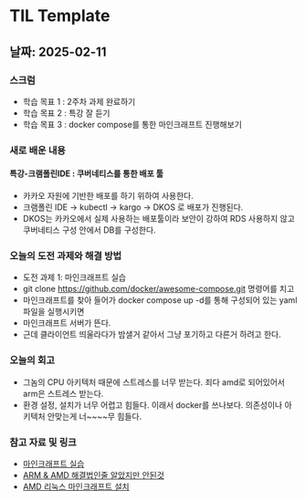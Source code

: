 # TIL Template

## 날짜: 2025-02-11

### 스크럼
- 학습 목표 1 : 2주차 과제 완료하기
- 학습 목표 2 : 특강 잘 듣기
- 학습 목표 3 : docker compose를 통한 마인크래프트 진행해보기

### 새로 배운 내용
#### 특강-크램폴린IDE : 쿠버네티스를 통한 배포 툴
- 카카오 자원에 기반한 배포를 하기 위하여 사용한다.
- 크램폴린 IDE -> kubectl -> kargo -> DKOS 로 배포가 진행된다.
- DKOS는 카카오에서 실제 사용하는 배포툴이라 보안이 강하여 RDS 사용하지 않고 쿠버네티스 구성 안에서 DB를 구성한다.


### 오늘의 도전 과제와 해결 방법
- 도전 과제 1: 마인크래프트 실습
- git clone https://github.com/docker/awesome-compose.git 명령어를 치고
- 마인크래프트를 찾아 들어가 docker compose up -d를 통해 구성되어 있는 yaml파일을 실행시키면
- 마인크래프트 서버가 뜬다.
- 근데 클라이언트 띄울라다가 밤샐거 같아서 그냥 포기하고 다른거 하려고 한다.

### 오늘의 회고
- 그놈의 CPU 아키텍처 때문에 스트레스를 너무 받는다. 죄다 amd로 되어있어서 arm은 스트레스 받는다.
- 환경 설정, 설치가 너무 어렵고 힘들다. 이래서 docker를 쓰나보다. 의존성이나 아키텍처 안맞는게 너~~~~무 힘들다.

### 참고 자료 및 링크
- [마인크래프트 실습](https://www.youtube.com/watch?v=H0TVLwwbt-0)
- [ARM & AMD 해결법인줄 알았지만 안된것](https://www.youtube.com/watch?v=krI2mcdF3oE&list=LL)
- [AMD 리눅스 마인크래프트 설치](https://www.youtube.com/watch?v=BzDz1fiqCjc&t=216s)